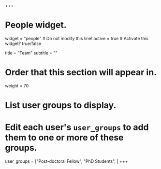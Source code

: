 +++
# People widget.
widget = "people"  # Do not modify this line!
active = true  # Activate this widget? true/false

title = "Team"
subtitle = ""

# Order that this section will appear in.
weight = 70

# List user groups to display.
#   Edit each user's `user_groups` to add them to one or more of these groups.
user_groups = ["Post-doctoral Fellow",
               "PhD Students",
               ]
+++
